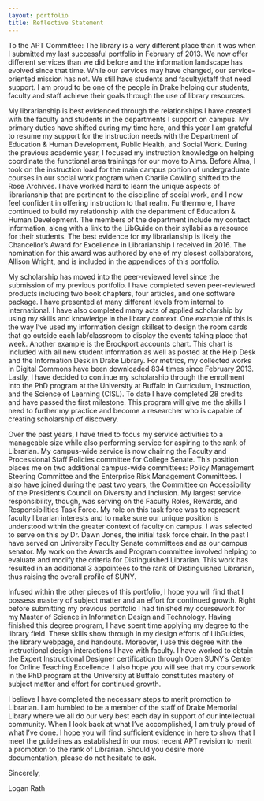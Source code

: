 ```yaml
---
layout: portfolio
title: Reflective Statement
---
```

To the APT Committee:
The library is a very different place than it was when I submitted my last successful portfolio in February of 2013. We now offer different services than we did before and the information landscape has evolved since that time. While our services may have changed, our service-oriented mission has not. We still have students and faculty/staff that need support. I am proud to be one of the people in Drake helping our students, faculty and staff achieve their goals through the use of library resources. 

My librarianship is best evidenced through the relationships I have created with the faculty and students in the departments I support on campus. My primary duties have shifted during my time here, and this year I am grateful to resume my support for the instruction needs with the Department of Education & Human Development, Public Health, and Social Work. During the previous academic year, I focused my instruction knowledge on helping coordinate the functional area trainings for our move to Alma. Before Alma, I took on the instruction load for the main campus portion of undergraduate courses in our social work program when Charlie Cowling shifted to the Rose Archives. I have worked hard to learn the unique aspects of librarianship that are pertinent to the discipline of social work, and I now feel confident in offering instruction to that realm. Furthermore, I have continued to build my relationship with the department of Education & Human Development. The members of the department include my contact information, along with a link to the LibGuide on their syllabi as a resource for their students. The best evidence for my librarianship is likely the Chancellor’s Award for Excellence in Librarianship I received in 2016. The nomination for this award was authored by one of my closest collaborators, Allison Wright, and is included in the appendices of this portfolio.

My scholarship has moved into the peer-reviewed level since the submission of my previous portfolio. I have completed seven peer-reviewed products including two book chapters, four articles, and one software package. I have presented at many different levels from internal to international. I have also completed many acts of applied scholarship by using my skills and knowledge in the library context. One example of this is the way I’ve used my information design skillset to design the room cards that go outside each lab/classroom to display the events taking place that week. Another example is the Brockport accounts chart. This chart is included with all new student information as well as posted at the Help Desk and the Information Desk in Drake Library. For metrics, my collected works in Digital Commons have been downloaded 834 times since February 2013. Lastly, I have decided to continue my scholarship through the enrollment into the PhD program at the University at Buffalo in Curriculum, Instruction, and the Science of Learning (CISL). To date I have completed 28 credits and have passed the first milestone. This program will give me the skills I need to further my practice and become a researcher who is capable of creating scholarship of discovery.

Over the past years, I have tried to focus my service activities to a manageable size while also performing service for aspiring to the rank of Librarian. My campus-wide service is now chairing the Faculty and Processional Staff Policies committee for College Senate. This position places me on two additional campus-wide committees: Policy Management Steering Committee and the Enterprise Risk Management Committees. I also have joined during the past two years, the Committee on Accessibility of the President’s Council on Diversity and Inclusion. My largest service responsibility, though, was serving on the Faculty Roles, Rewards, and Responsibilities Task Force. My role on this task force was to represent faculty librarian interests and to make sure our unique position is understood within the greater context of faculty on campus. I was selected to serve on this by Dr. Dawn Jones, the initial task force chair. In the past I have served on University Faculty Senate committees and as our campus senator. My work on the Awards and Program committee involved helping to evaluate and modify the criteria for Distinguished Librarian. This work has resulted in an additional 3 appointees to the rank of Distinguished Librarian, thus raising the overall profile of SUNY.

Infused within the other pieces of this portfolio, I hope you will find that I possess mastery of subject matter and an effort for continued growth. Right before submitting my previous portfolio I had finished my coursework for my Master of Science in Information Design and Technology. Having finished this degree program, I have spent time applying my degree to the library field. These skills show through in my design efforts of LibGuides, the library webpage, and handouts. Moreover, I use this degree with the instructional design interactions I have with faculty. I have worked to obtain the Expert Instructional Designer certification through Open SUNY’s Center for Online Teaching Excellence. I also hope you will see that my coursework in the PhD program at the University at Buffalo constitutes mastery of subject matter and effort for continued growth.

I believe I have completed the necessary steps to merit promotion to Librarian. I am humbled to be a member of the staff of Drake Memorial Library where we all do our very best each day in support of our intellectual community. When I look back at what I’ve accomplished, I am truly proud of what I’ve done. I hope you will find sufficient evidence in here to show that I meet the guidelines as established in our most recent APT revision to merit a promotion to the rank of Librarian. Should you desire more documentation, please do not hesitate to ask. 

Sincerely,

Logan Rath